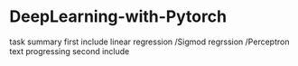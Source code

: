 # DeepLearning-with-Pytorch
task summary
first include linear regression /Sigmod regrssion /Perceptron 
              text progressing 
second include 

